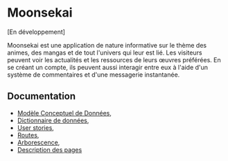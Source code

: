 # Moonsekai

[En développement]

Moonsekai est une application de nature informative sur le thème des animes, des mangas et de tout l'univers qui leur est lié. Les visiteurs peuvent voir les actualités et les ressources de leurs œuvres préférées. En se créant un compte, ils peuvent aussi interagir entre eux à l'aide d'un système de commentaires et d'une messagerie instantanée.

## Documentation

- [Modèle Conceptuel de Données](docs/erd.md),
- [Dictionnaire de données](docs/datas.md),
- [User stories](docs/userstories.md),
- [Routes](docs/routes.md),
- [Arborescence](docs/treeStructure.md),
- [Description des pages](docs/pagesDescription.md)
